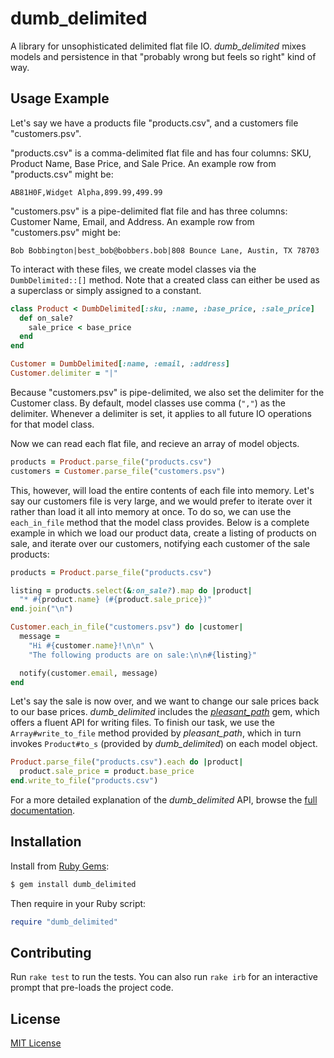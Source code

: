 # dumb_delimited

A library for unsophisticated delimited flat file IO.  *dumb_delimited*
mixes models and persistence in that "probably wrong but feels so right"
kind of way.


## Usage Example

Let's say we have a products file "products.csv", and a customers
file "customers.psv".

"products.csv" is a comma-delimited flat file and has four columns: SKU,
Product Name, Base Price, and Sale Price.  An example row from
"products.csv" might be:

```
AB81H0F,Widget Alpha,899.99,499.99
```

"customers.psv" is a pipe-delimited flat file and has three columns:
Customer Name, Email, and Address.  An example row from "customers.psv"
might be:

```
Bob Bobbington|best_bob@bobbers.bob|808 Bounce Lane, Austin, TX 78703
```

To interact with these files, we create model classes via the
`DumbDelimited::[]` method.  Note that a created class can either be
used as a superclass or simply assigned to a constant.

```ruby
class Product < DumbDelimited[:sku, :name, :base_price, :sale_price]
  def on_sale?
    sale_price < base_price
  end
end

Customer = DumbDelimited[:name, :email, :address]
Customer.delimiter = "|"
```

Because "customers.psv" is pipe-delimited, we also set the delimiter
for the Customer class.  By default, model classes use comma (`","`) as
the delimiter.  Whenever a delimiter is set, it applies to all future
IO operations for that model class.

Now we can read each flat file, and recieve an array of model objects.

```ruby
products = Product.parse_file("products.csv")
customers = Customer.parse_file("customers.psv")
```

This, however, will load the entire contents of each file into memory.
Let's say our customers file is very large, and we would prefer to
iterate over it rather than load it all into memory at once.  To do so,
we can use the `each_in_file` method that the model class provides.
Below is a complete example in which we load our product data, create a
listing of products on sale, and iterate over our customers, notifying
each customer of the sale products:

```ruby
products = Product.parse_file("products.csv")

listing = products.select(&:on_sale?).map do |product|
  "* #{product.name} (#{product.sale_price})"
end.join("\n")

Customer.each_in_file("customers.psv") do |customer|
  message =
    "Hi #{customer.name}!\n\n" \
    "The following products are on sale:\n\n#{listing}"

  notify(customer.email, message)
end
```

Let's say the sale is now over, and we want to change our sale prices
back to our base prices.  *dumb_delimited* includes the
[*pleasant_path*](https://rubygems.org/gems/pleasant_path) gem, which
offers a fluent API for writing files.  To finish our task, we use the
`Array#write_to_file` method provided by *pleasant_path*, which in turn
invokes `Product#to_s` (provided by *dumb_delimited*) on each model
object.

```ruby
Product.parse_file("products.csv").each do |product|
  product.sale_price = product.base_price
end.write_to_file("products.csv")
```

For a more detailed explanation of the *dumb_delimited* API, browse the
[full documentation](http://www.rubydoc.info/gems/dumb_delimited/).


## Installation

Install from [Ruby Gems](https://rubygems.org/gems/dumb_delimited):

```bash
$ gem install dumb_delimited
```

Then require in your Ruby script:

```ruby
require "dumb_delimited"
```


## Contributing

Run `rake test` to run the tests.  You can also run `rake irb` for an
interactive prompt that pre-loads the project code.


## License

[MIT License](https://opensource.org/licenses/MIT)
